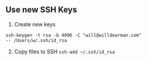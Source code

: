 ## Use new SSH Keys
1) Create new keys
```
ssh-keygen -t rsa -b 4096 -C "will@willdearman.com"
-- /Users/w/.ssh/id_rsa
```
2) Copy files to SSH
```ssh-add ~/.ssh/id_rsa```